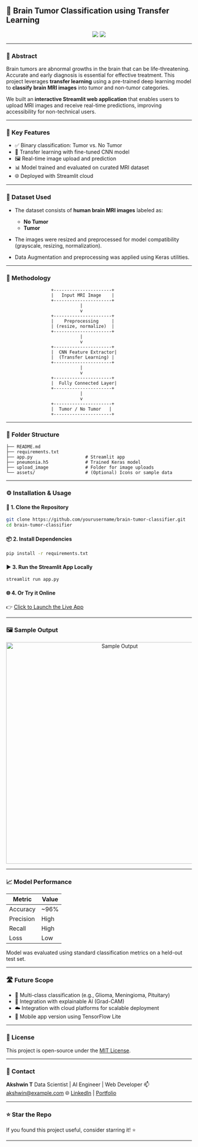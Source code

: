 ## 🧠 Brain Tumor Classification using Transfer Learning

<p align="center">
 
</p>

<p align="center">
  <a href="https://brain-tumor-classifiers.streamlit.app/"><img src="https://img.shields.io/badge/Live%20Demo-Streamlit-green?style=for-the-badge&logo=streamlit" /></a>
  <a href="#"><img src="https://img.shields.io/github/license/yourusername/brain-tumor-classifier?style=for-the-badge" /></a>
</p>

---

### 📖 Abstract

Brain tumors are abnormal growths in the brain that can be life-threatening. Accurate and early diagnosis is essential for effective treatment. This project leverages **transfer learning** using a pre-trained deep learning model to **classify brain MRI images** into tumor and non-tumor categories.

We built an **interactive Streamlit web application** that enables users to upload MRI images and receive real-time predictions, improving accessibility for non-technical users.

---

### 🚀 Key Features

* ✅ Binary classification: Tumor vs. No Tumor
* 🧠 Transfer learning with fine-tuned CNN model
* 🖼️ Real-time image upload and prediction
* 📊 Model trained and evaluated on curated MRI dataset
* 🌐 Deployed with Streamlit cloud

---

### 🧪 Dataset Used

* The dataset consists of **human brain MRI images** labeled as:

  * **No Tumor**
  * **Tumor**
* The images were resized and preprocessed for model compatibility (grayscale, resizing, normalization).
* Data Augmentation and preprocessing was applied using Keras utilities.

---

### 🧠 Methodology

```text
                 +----------------------+
                 |   Input MRI Image    |
                 +----------------------+
                            |
                            v
                 +----------------------+
                 |    Preprocessing     |
                 | (resize, normalize)  |
                 +----------------------+
                            |
                            v
                 +----------------------+
                 |  CNN Feature Extractor|
                 |  (Transfer Learning) |
                 +----------------------+
                            |
                            v
                 +----------------------+
                 |  Fully Connected Layer|
                 +----------------------+
                            |
                            v
                 +----------------------+
                 |  Tumor / No Tumor   |
                 +----------------------+
```

---

### 📂 Folder Structure

```
├── README.md
├── requirements.txt
├── app.py                    # Streamlit app
├── pneumonia.h5              # Trained Keras model
├── upload_image              # Folder for image uploads
└── assets/                   # (Optional) Icons or sample data
```

---

### ⚙️ Installation & Usage

#### 🔧 1. Clone the Repository

```bash
git clone https://github.com/yourusername/brain-tumor-classifier.git
cd brain-tumor-classifier
```

#### 📦 2. Install Dependencies

```bash
pip install -r requirements.txt
```

#### ▶️ 3. Run the Streamlit App Locally

```bash
streamlit run app.py
```

#### 🌐 4. Or Try it Online

👉 [Click to Launch the Live App](https://brain-tumor-classifiers.streamlit.app/)

---

### 🖼️ Sample Output

<p align="center">
  <img src="./d6fa2fa5-4048-441c-9f7a-203f4334cbdb.png" alt="Sample Output" width="600"/>
</p>

---

### 📈 Model Performance

| Metric    | Value |
| --------- | ----- |
| Accuracy  | \~96% |
| Precision | High  |
| Recall    | High  |
| Loss      | Low   |

Model was evaluated using standard classification metrics on a held-out test set.

---

### 🛣 Future Scope

* 🔄 Multi-class classification (e.g., Glioma, Meningioma, Pituitary)
* 🔬 Integration with explainable AI (Grad-CAM)
* ☁️ Integration with cloud platforms for scalable deployment
* 📲 Mobile app version using TensorFlow Lite

---

### 📜 License

This project is open-source under the [MIT License](LICENSE).

---

### 📧 Contact

**Akshwin T**
Data Scientist | AI Engineer | Web Developer
📫 [akshwin@example.com](mailto:akshwin@example.com)
🌐 [LinkedIn](https://linkedin.com/in/akshwin) | [Portfolio](https://akshwin.dev)

---

### ⭐ Star the Repo

If you found this project useful, consider starring it! ⭐

---
